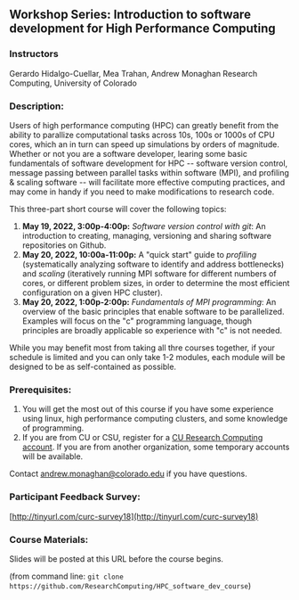 ## Workshop Series: Introduction to software development for High Performance Computing

### Instructors
Gerardo Hidalgo-Cuellar, Mea Trahan, Andrew Monaghan
Research Computing, University of Colorado

### Description:

Users of high performance computing (HPC) can greatly benefit from the ability to parallize computational tasks across 10s, 100s or 1000s of CPU cores, which an in turn can speed up simulations by orders of magnitude. Whether or not you are a software developer, learing some basic fundamentals of software development for HPC -- software version control, message passing between parallel tasks within software (MPI), and profiling & scaling software -- will facilitate more effective computing practices, and may come in handy if you need to make modifications to research code. 

This three-part short course will cover the following topics: 

1. __May 19, 2022, 3:00p-4:00p:__  _Software version control with git_: An introduction to creating, managing, versioning and sharing software repositories on Github.
2. __May 20, 2022, 10:00a-11:00p:__ A "quick start" guide to _profiling_ (systematically analyzing software to identify and address bottlenecks) and _scaling_ (iteratively running MPI software for different numbers of cores, or different problem sizes, in order to determine the most efficient configuration on a given HPC cluster).
3. __May 20, 2022, 1:00p-2:00p:__ _Fundamentals of MPI programming_: An overview of the basic principles that enable software to be parallelized. Examples will focus on the "c" programming language, though principles are broadly applicable so experience with "c" is not needed. 

While you may benefit most from taking all thre courses together, if your schedule is limited and you can only take 1-2 modules, each module will be designed to be as self-contained as possible.


### Prerequisites:

1. You will get the most out of this course if you have some experience using linux, high performance computing clusters, and some knowledge of programming.  
2. If you are from CU or CSU, register for a [CU Research Computing account](https://rcamp.rc.colorado.edu/accounts/account-request/create/organization).  If you are from another organization, some temporary accounts will be available. 

Contact andrew.monaghan@colorado.edu if you have questions.

### Participant Feedback Survey:
[http://tinyurl.com/curc-survey18](http://tinyurl.com/curc-survey18)

### Course Materials:
Slides will be posted at this URL before the course begins.

(from command line: `git clone https://github.com/ResearchComputing/HPC_software_dev_course`)
